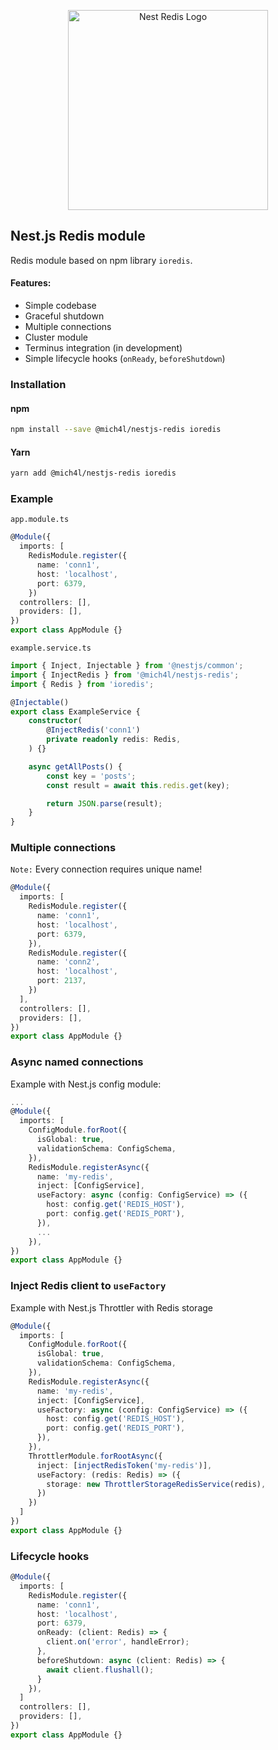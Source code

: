 <p align="center">
  <img src="https://user-images.githubusercontent.com/43048524/136818357-bcc8e3b9-0e28-4a9c-ad3d-e90a6de78713.png" width="320" alt="Nest Redis Logo" />
</p>

## Nest.js Redis module
Redis module based on npm library `ioredis`.

#### Features:
- Simple codebase
- Graceful shutdown
- Multiple connections
- Cluster module
- Terminus integration (in development)
- Simple lifecycle hooks (`onReady`, `beforeShutdown`)

### Installation
#### npm
```bash
npm install --save @mich4l/nestjs-redis ioredis
```

#### Yarn
```bash
yarn add @mich4l/nestjs-redis ioredis
```

### Example
`app.module.ts`
```ts
@Module({
  imports: [
    RedisModule.register({
      name: 'conn1',
      host: 'localhost',
      port: 6379,
    })
  controllers: [],
  providers: [],
})
export class AppModule {}
```

`example.service.ts`
```ts
import { Inject, Injectable } from '@nestjs/common';
import { InjectRedis } from '@mich4l/nestjs-redis';
import { Redis } from 'ioredis';

@Injectable()
export class ExampleService {
    constructor(
        @InjectRedis('conn1')
        private readonly redis: Redis,
    ) {}

    async getAllPosts() {
        const key = 'posts';
        const result = await this.redis.get(key);

        return JSON.parse(result);
    }
}
```

### Multiple connections
`Note:` Every connection requires unique name!
```ts
@Module({
  imports: [
    RedisModule.register({
      name: 'conn1',
      host: 'localhost',
      port: 6379,
    }),
    RedisModule.register({
      name: 'conn2',
      host: 'localhost',
      port: 2137,
    })
  ],
  controllers: [],
  providers: [],
})
export class AppModule {}
```

### Async named connections
Example with Nest.js config module:
```ts
...
@Module({
  imports: [
    ConfigModule.forRoot({
      isGlobal: true,
      validationSchema: ConfigSchema,
    }),
    RedisModule.registerAsync({
      name: 'my-redis',
      inject: [ConfigService],
      useFactory: async (config: ConfigService) => ({
        host: config.get('REDIS_HOST'),
        port: config.get('REDIS_PORT'),
      }),
      ...
    }),
})
export class AppModule {}
```

### Inject Redis client to `useFactory`
Example with Nest.js Throttler with Redis storage
```ts
@Module({
  imports: [
    ConfigModule.forRoot({
      isGlobal: true,
      validationSchema: ConfigSchema,
    }),
    RedisModule.registerAsync({
      name: 'my-redis',
      inject: [ConfigService],
      useFactory: async (config: ConfigService) => ({
        host: config.get('REDIS_HOST'),
        port: config.get('REDIS_PORT'),
      }),
    }),
    ThrottlerModule.forRootAsync({
      inject: [injectRedisToken('my-redis')],
      useFactory: (redis: Redis) => ({
        storage: new ThrottlerStorageRedisService(redis),
      })
    })
  ]
})
export class AppModule {}
```


### Lifecycle hooks
```ts
@Module({
  imports: [
    RedisModule.register({
      name: 'conn1',
      host: 'localhost',
      port: 6379,
      onReady: (client: Redis) => {
        client.on('error', handleError);
      },
      beforeShutdown: async (client: Redis) => {
        await client.flushall();
      }
    }),
  ]
  controllers: [],
  providers: [],
})
export class AppModule {}
```
